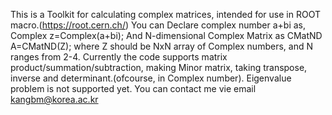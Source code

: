 This is a Toolkit for calculating complex matrices, intended for use in ROOT macro.(https://root.cern.ch/)
You can Declare complex number a+bi as,
		Complex z=Complex(a+bi);
And N-dimensional Complex Matrix as
		CMatND A=CMatND(Z);
where Z should be NxN array of Complex numbers, and N ranges from 2-4.
Currently the code supports matrix product/summation/subtraction, making Minor matrix, taking transpose, inverse and determinant.(ofcourse, in Complex number).
Eigenvalue problem is not supported yet.
You can contact me vie email kangbm@korea.ac.kr
